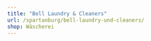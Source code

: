 ```yaml
---
title: "Bell Laundry & Cleaners"
url: /spartanburg/bell-laundry-und-cleaners/
shop: Wäscherei
---
```

